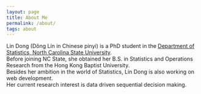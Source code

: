 ```yaml
---
layout: page
title: About Me
permalink: /about/
tags: about
---
```

Lin Dong (Dǒng Lín in Chinese pinyi) is a PhD student in the [Department of Statistics, North Carolina State University](http://www.stat.ncsu.edu).  
Before joining NC State, she obtained her B.S. in Statistics and Operations Research from the Hong Kong Baptist University.  
Besides her ambition in the world of Statistics, Lin Dong is also working on web development.  
Her current research interest is data driven sequential decision making.
